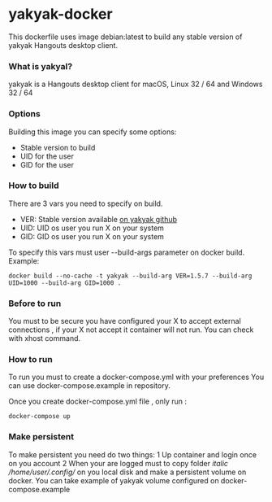 # yakyak-docker
This dockerfile uses image debian:latest to build any stable version of yakyak Hangouts desktop client.

### What is yakyal?
yakyak is a Hangouts desktop client for macOS, Linux 32 / 64 and Windows 32 / 64

### Options

Building this image you can specify some options:

* Stable version to build
* UID for the user
* GID for the user

### How to build
There are 3 vars you need to specify on build.

* VER: Stable version available [on yakyak github](https://github.com/yakyak/yakyak/releases)
* UID: UID os user you run X on your system
* GID: GID os user you run X on your system

To specify this vars must user --build-args parameter on docker build.
Example:
```
docker build --no-cache -t yakyak --build-arg VER=1.5.7 --build-arg UID=1000 --build-arg GID=1000 .
```
### Before to run

You must to be secure you have configured your X to accept external connections , if your X not accept it container will not run.
You can check with xhost command.

### How to run

To run you must to create a docker-compose.yml with your preferences 
You can use docker-compose.example in repository.

Once you create docker-compose.yml file , only run :

```
docker-compose up
```
### Make persistent

To make persistent you need do two things:
1 Up container and login once on you account 
2 When your are logged must to copy folder *italic /home/user/.config/* on you local disk and make a persistent volume on docker.
  You can take example of yakyak volume configured on docker-compose.example



